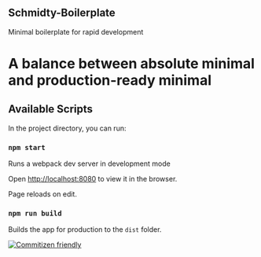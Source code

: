 ## Schmidty-Boilerplate

Minimal boilerplate for rapid development

# A balance between absolute minimal and production-ready minimal

## Available Scripts

In the project directory, you can run:

### `npm start`

Runs a webpack dev server in development mode

Open [http://localhost:8080](http://localhost:8080) to view it in the browser.

Page reloads on edit.

### `npm run build`

Builds the app for production to the `dist` folder.


[![Commitizen friendly](https://img.shields.io/badge/commitizen-friendly-brightgreen.svg)](http://commitizen.github.io/cz-cli/)
